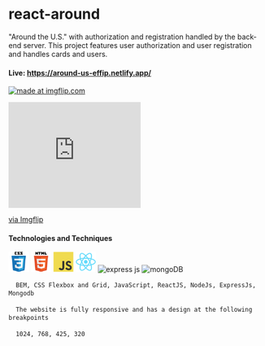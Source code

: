 # react-around

"Around the U.S." with authorization and registration handled by the back-end server.
This project features user authorization and user registration and handles cards and users.

#### Live: https://around-us-effip.netlify.app/

<a href="https://imgflip.com/embed/6bafxl"><img src="https://imgflip.com/embed/6bafxl" title="made at imgflip.com"/></a>

<div style="width:260px;max-width:100%;"><div style="height:0;padding-bottom:80%;position:relative;"><iframe width="260" height="208" style="position:absolute;top:0;left:0;width:100%;height:100%;" frameBorder="0" src="https://imgflip.com/embed/6baglr"></iframe></div><p><a href="https://imgflip.com/gif/6baglr">via Imgflip</a></p></div>


#### Technologies and Techniques

<p align="left"> 
 <img src="https://raw.githubusercontent.com/devicons/devicon/master/icons/css3/css3-original-wordmark.svg" alt="css3" width="40" height="40"/>

<img src="https://raw.githubusercontent.com/devicons/devicon/master/icons/html5/html5-original-wordmark.svg" alt="html5" width="40" height="40"/>

<img src="https://raw.githubusercontent.com/devicons/devicon/master/icons/javascript/javascript-original.svg" alt="javascript" width="40" height="40"/>

<img src="https://raw.githubusercontent.com/devicons/devicon/master/icons/react/react-original.svg" alt="react" width="40" height="40"/>
 
<img src="https://upload.wikimedia.org/wikipedia/commons/6/64/Expressjs.png" alt="express js" width="40" height="40"/>

<img src="https://cdn.icon-icons.com/icons2/2415/PNG/512/mongodb_plain_wordmark_logo_icon_146423.png" alt="mongoDB" width="40" height="40"/>

</p>

```
  BEM, CSS Flexbox and Grid, JavaScript, ReactJS, NodeJs, ExpressJs, Mongodb

  The website is fully responsive and has a design at the following breakpoints

  1024, 768, 425, 320
```
